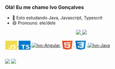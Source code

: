 ### Olá! Eu me chamo Ivo Gonçalves

 - 🌱 Esto estudando Java, Javascript, Typescrit
 - 😄 Pronouns: ele/dele

<div align="center">
  <a href="https://github.com/Ivo-jose">
  <img height="180em" src="https://github-readme-stats.vercel.app/api?username=Ivo-jose&show_icons=true&theme=merko&include_all_commits=true&count_private=true"/>
  <img height="180em" src="https://github-readme-stats.vercel.app/api/top-langs/?username=Ivo-jose&layout=compact&langs_count=7&theme=merko"/>
</div> 
 
<div style="display: inline_block"><br>
  <img align="center" alt="Ivo-Js" height="30" width="40" src="https://raw.githubusercontent.com/devicons/devicon/master/icons/javascript/javascript-plain.svg">
  <img align="center" alt="Ivo-Ts" height="30" width="40" src="https://raw.githubusercontent.com/devicons/devicon/master/icons/typescript/typescript-plain.svg">
  <img align="center" alt="Ivo-Angular" height="30" width="30" src="https://cdn.jsdelivr.net/gh/devicons/devicon/icons/angularjs/angularjs-original.svg" />   
  <img align="center" alt="Ivo-HTML" height="30" width="40" src="https://raw.githubusercontent.com/devicons/devicon/master/icons/html5/html5-original.svg">
  <img align="center" alt="Ivo-CSS" height="30" width="40" src="https://raw.githubusercontent.com/devicons/devicon/master/icons/css3/css3-original.svg">
  <img align="center" alt="Ivo-Java" height="30" width="40" src="https://cdn.jsdelivr.net/gh/devicons/devicon/icons/java/java-original.svg" /               <img align="center" alt"Ivo-Bootstrap" height="30" width"40" src="https://cdn.jsdelivr.net/gh/devicons/devicon/icons/bootstrap/bootstrap-original-wordmark.svg" />
          
</div>          
 
 ##
 
 <div> 
  <a href = "mailto:ivojmgs19@gmail.com"><img src="https://img.shields.io/badge/Gmail-D14836?style=for-the-badge&logo=gmail&logoColor=white" target="_blank"></a>
  <a href="https://www.linkedin.com/in/ivo-jos%C3%A9-menezes-gon%C3%A7alves-de-souza-44576b1bb/" target="_blank"><img src="https://img.shields.io/badge/-LinkedIn-%230077B5?style=for-the-badge&logo=linkedin&logoColor=white" target="_blank"></a> 
 
 
</div>
 
